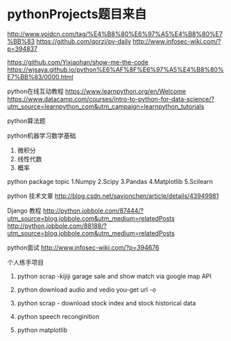 # pythonProjects题目来自 
http://www.voidcn.com/tag/%E4%B8%80%E6%97%A5%E4%B8%80%E7%BB%83
https://github.com/qorzj/py-daily
http://www.infosec-wiki.com/?p=394837

https://github.com/Yixiaohan/show-me-the-code
https://wjsaya.github.io/python%E6%AF%8F%E6%97%A5%E4%B8%80%E7%BB%83/0000.html


python在线互动教程
https://www.learnpython.org/en/Welcome
https://www.datacamp.com/courses/intro-to-python-for-data-science/?utm_source=learnpython_com&utm_campaign=learnpython_tutorials

python算法题

python机器学习数学基础
1. 微积分
2. 线性代数
3. 概率


python package topic
1.Numpy
2.Scipy
3.Pandas
4.Matplotlib
5.Scilearn

python 技术文章
http://blog.csdn.net/savionchen/article/details/43949981


Django 教程
http://python.jobbole.com/87444/?utm_source=blog.jobbole.com&utm_medium=relatedPosts
http://python.jobbole.com/88188/?utm_source=blog.jobbole.com&utm_medium=relatedPosts

python面试
http://www.infosec-wiki.com/?p=394676

个人练手项目
1. python scrap -kijiji garage sale and show match via google map API
2. python download audio and vedio
    you-get url -o
    
3. python scrap - download stock index and stock historical data
4. python speech reconginition
5. python matplotlib
